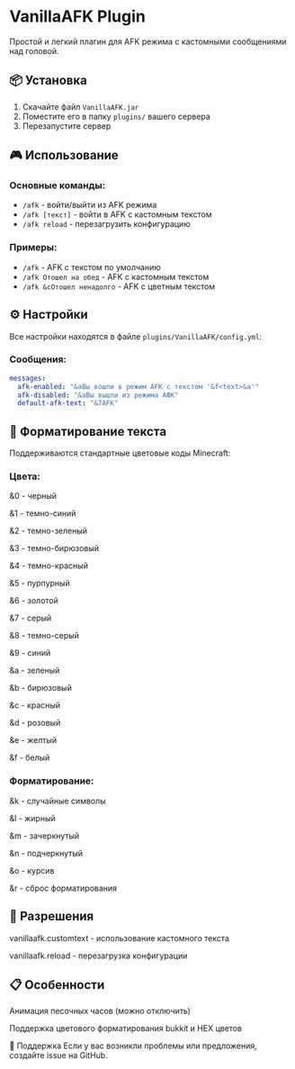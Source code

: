# VanillaAFK Plugin

Простой и легкий плагин для AFK режима с кастомными сообщениями над головой.

## 📦 Установка

1. Скачайте файл `VanillaAFK.jar`
2. Поместите его в папку `plugins/` вашего сервера
3. Перезапустите сервер

## 🎮 Использование

### Основные команды:
- `/afk` - войти/выйти из AFK режима
- `/afk [текст]` - войти в AFK с кастомным текстом
- `/afk reload` - перезагрузить конфигурацию

### Примеры:
- `/afk` - AFK с текстом по умолчанию
- `/afk Отошел на обед` - AFK с кастомным текстом
- `/afk &cОтошел ненадолго` - AFK с цветным текстом

## ⚙️ Настройки
Все настройки находятся в файле `plugins/VanillaAFK/config.yml`:

### Сообщения:
```yaml
messages:
  afk-enabled: "&aВы вошли в режим AFK с текстом '&f<text>&a'"
  afk-disabled: "&aВы вышли из режима АФК"
  default-afk-text: "&7AFK"
```

## 🎨 Форматирование текста

Поддерживаются стандартные цветовые коды Minecraft:

### Цвета:
&0 - черный

&1 - темно-синий

&2 - темно-зеленый

&3 - темно-бирюзовый

&4 - темно-красный

&5 - пурпурный

&6 - золотой

&7 - серый

&8 - темно-серый

&9 - синий

&a - зеленый

&b - бирюзовый

&c - красный

&d - розовый

&e - желтый

&f - белый

### Форматирование:
&k - случайные символы

&l - жирный

&m - зачеркнутый

&n - подчеркнутый

&o - курсив

&r - сброс форматирования

## 🔐 Разрешения
vanillaafk.customtext - использование кастомного текста

vanillaafk.reload - перезагрузка конфигурации

## 📋 Особенности
Анимация песочных часов (можно отключить)

Поддержка цветового форматирования bukkit и HEX цветов

🐛 Поддержка
Если у вас возникли проблемы или предложения, создайте issue на GitHub.